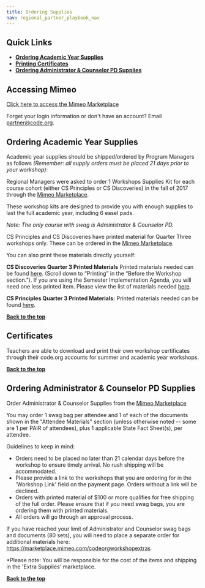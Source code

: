```yaml
---
title: Ordering Supplies
nav: regional_partner_playbook_nav
---
```


<a id="top"></a>
## Quick Links

- **[Ordering Academic Year Supplies](#academic)**<br/>
- **[Printing Certificates](#certs)**<br/>
- **[Ordering Administrator & Counselor PD Supplies](#ac)**<br/>



## Accessing Mimeo

[Click here to access the Mimeo Marketplace](https://marketplace.mimeo.com/codeorgworkshop)

Forget your login information or don't have an account? Email partner@code.org.

<a id="academic"></a>
## Ordering Academic Year Supplies
Academic year supplies should be shipped/ordered by Program Managers as follows *(Remember: all supply orders must be placed 21 days prior to your workshop)*:

Regional Managers were asked to order 1 Workshops Supplies Kit for each course cohort (either CS Principles or CS Discoveries) in the fall of 2017 through the [Mimeo Marketplace](https://marketplace.mimeo.com/codeorgworkshop).

These workshop kits are designed to provide you with enough supplies to last the full academic year, including 6 easel pads.

*Note: The only course with swag is Administrator & Counselor PD.*

CS Principles and CS Discoveries have printed material for Quarter Three workshops only. These can be ordered in the [Mimeo Marketplace](https://marketplace.mimeo.com/codeorgworkshop).

You can also print these materials directly yourself:

**CS Discoveries Quarter 3 Printed Materials** Printed materials needed can be found  [here](https://curriculum.code.org/plcsd/q3/). (Scroll down to “Printing” in the “Before the Workshop section.”). If you are using the Semester Implementation Agenda, you will need one less printed item. Please view the list of materials needed [here](https://curriculum.code.org/plcsd/q3-semester/).

**CS Principles Quarter 3 Printed Materials:** Printed materials needed can be found [here](https://apcentral.collegeboard.org/pdf/2018-explore-performance-tasks-sg.pdf?course=ap-computer-science-principles).

[**Back to the top**](#top)

<a id="certs"></a>
## Certificates

Teachers are able to download and print their own workshop certificates through their code.org accounts for summer and academic year workshops.

[**Back to the top**](#top)


<a id="ac"></a>
## Ordering Administrator & Counselor PD Supplies
Order Administrator & Counselor Supplies from the [Mimeo Marketplace](https://marketplace.mimeo.com/codeorgworkshop)

You may order 1 swag bag per attendee and 1 of each of the documents shown in the "Attendee Materials" section (unless otherwise noted -- some are 1 per PAIR of attendees), plus 1 applicable State Fact Sheet(s), per attendee.

Guidelines to keep in mind:
- Orders need to be placed no later than 21 calendar days before the workshop to ensure timely arrival. No rush shipping will be accommodated.
- Please provide a link to the workshops that you are ordering for in the 'Workshop Link' field on the payment page. Orders without a link will be declined.  
- Orders with printed material of $100 or more qualifies for free shipping of the full order. Please ensure that if you need swag bags, you are ordering them with printed materials.
- All orders will go through an approval process.

If you have reached your limit of Administrator and Counselor swag bags and documents (80 sets), you will need to place a separate order for additional materials here:  https://marketplace.mimeo.com/codeorgworkshopextras

*Please note: You will be responsible for the cost of the items and shipping in the 'Extra Supplies' marketplace.

[**Back to the top**](#top)

